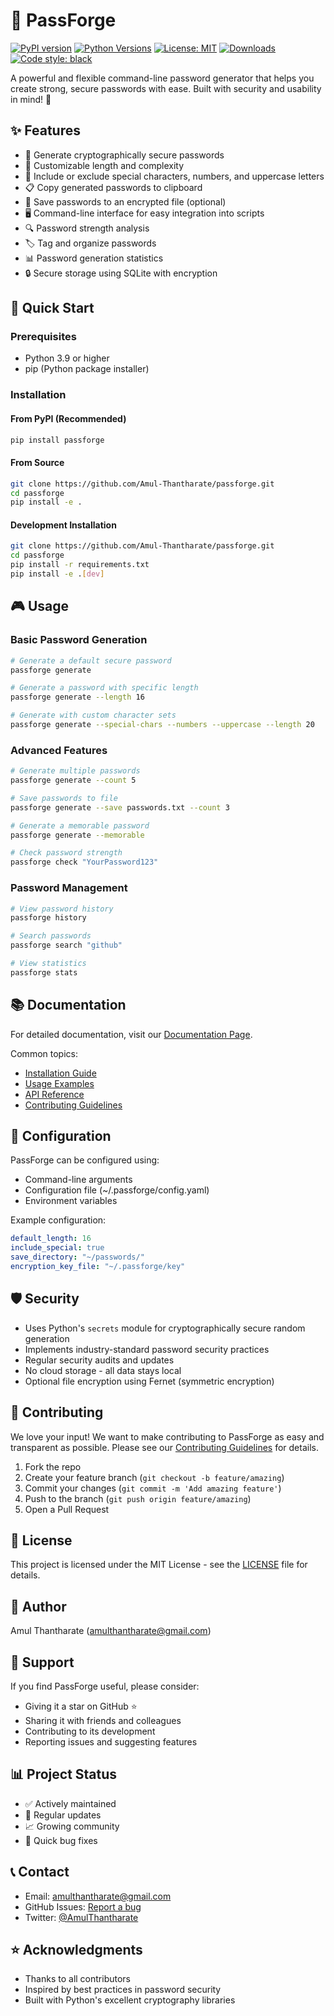 # 🔐 PassForge

[![PyPI version](https://badge.fury.io/py/passforge.svg)](https://badge.fury.io/py/passforge)
[![Python Versions](https://img.shields.io/pypi/pyversions/passforge.svg)](https://pypi.org/project/passforge/)
[![License: MIT](https://img.shields.io/badge/License-MIT-yellow.svg)](https://opensource.org/licenses/MIT)
[![Downloads](https://pepy.tech/badge/passforge)](https://pepy.tech/project/passforge)
[![Code style: black](https://img.shields.io/badge/code%20style-black-000000.svg)](https://github.com/psf/black)

A powerful and flexible command-line password generator that helps you create strong, secure passwords with ease. Built with security and usability in mind! 🚀

## ✨ Features

- 🎯 Generate cryptographically secure passwords
- 🔄 Customizable length and complexity
- 🎨 Include or exclude special characters, numbers, and uppercase letters
- 📋 Copy generated passwords to clipboard
- 💾 Save passwords to an encrypted file (optional)
- 🖥️ Command-line interface for easy integration into scripts
- 🔍 Password strength analysis
- 🏷️ Tag and organize passwords
- 📊 Password generation statistics
- 🔒 Secure storage using SQLite with encryption

## 🚀 Quick Start

### Prerequisites

- Python 3.9 or higher
- pip (Python package installer)

### Installation

#### From PyPI (Recommended)
```bash
pip install passforge
```

#### From Source
```bash
git clone https://github.com/Amul-Thantharate/passforge.git
cd passforge
pip install -e .
```

#### Development Installation
```bash
git clone https://github.com/Amul-Thantharate/passforge.git
cd passforge
pip install -r requirements.txt
pip install -e .[dev]
```

## 🎮 Usage

### Basic Password Generation
```bash
# Generate a default secure password
passforge generate

# Generate a password with specific length
passforge generate --length 16

# Generate with custom character sets
passforge generate --special-chars --numbers --uppercase --length 20
```

### Advanced Features
```bash
# Generate multiple passwords
passforge generate --count 5

# Save passwords to file
passforge generate --save passwords.txt --count 3

# Generate a memorable password
passforge generate --memorable

# Check password strength
passforge check "YourPassword123"
```

### Password Management
```bash
# View password history
passforge history

# Search passwords
passforge search "github"

# View statistics
passforge stats
```

## 📚 Documentation

For detailed documentation, visit our [Documentation Page](https://passforge.readthedocs.io/).

Common topics:
- [Installation Guide](LOCAL_INSTALL.md)
- [Usage Examples](DEMO.md)
- [API Reference](https://passforge.readthedocs.io/api)
- [Contributing Guidelines](CONTRIBUTING.md)

## 🔧 Configuration

PassForge can be configured using:
- Command-line arguments
- Configuration file (~/.passforge/config.yaml)
- Environment variables

Example configuration:
```yaml
default_length: 16
include_special: true
save_directory: "~/passwords/"
encryption_key_file: "~/.passforge/key"
```

## 🛡️ Security

- Uses Python's `secrets` module for cryptographically secure random generation
- Implements industry-standard password security practices
- Regular security audits and updates
- No cloud storage - all data stays local
- Optional file encryption using Fernet (symmetric encryption)

## 🤝 Contributing

We love your input! We want to make contributing to PassForge as easy and transparent as possible. Please see our [Contributing Guidelines](CONTRIBUTING.md) for details.

1. Fork the repo
2. Create your feature branch (`git checkout -b feature/amazing`)
3. Commit your changes (`git commit -m 'Add amazing feature'`)
4. Push to the branch (`git push origin feature/amazing`)
5. Open a Pull Request

## 📝 License

This project is licensed under the MIT License - see the [LICENSE](LICENSE) file for details.

## 👥 Author

Amul Thantharate (amulthantharate@gmail.com)

## 🌟 Support

If you find PassForge useful, please consider:
- Giving it a star on GitHub ⭐
- Sharing it with friends and colleagues
- Contributing to its development
- Reporting issues and suggesting features

## 📊 Project Status

- ✅ Actively maintained
- 🔄 Regular updates
- 📈 Growing community
- 🐛 Quick bug fixes

## 📞 Contact

- Email: amulthantharate@gmail.com
- GitHub Issues: [Report a bug](https://github.com/Amul-Thantharate/passforge/issues)
- Twitter: [@AmulThantharate](https://twitter.com/AmulThantharate)

## ⭐ Acknowledgments

- Thanks to all contributors
- Inspired by best practices in password security
- Built with Python's excellent cryptography libraries
